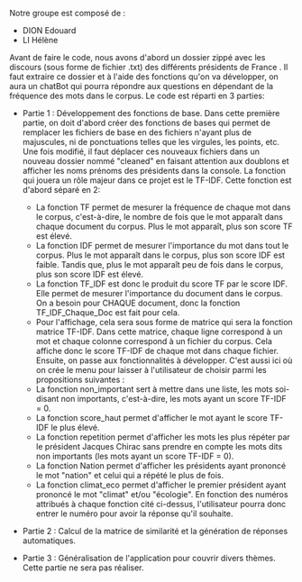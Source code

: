 Notre groupe est composé de :
  - DION Edouard
  - LI Hélène

Avant de faire le code, nous avons d'abord un dossier zippé avec les discours (sous forme de fichier .txt) des différents présidents de France . 
Il faut extraire ce dossier et à l'aide des fonctions qu'on va développer, on aura un chatBot qui pourra répondre aux questions en dépendant de la fréquence des mots dans le corpus.
Le code est réparti en 3 parties: 
- Partie 1 : Développement des fonctions de base.
Dans cette première partie, on doit d'abord créer des fonctions de bases qui permet de remplacer les fichiers de base en des fichiers n'ayant plus de majuscules, ni de ponctuations telles que les virgules, les points, etc.
Une fois modifié, il faut déplacer ces nouveaux fichiers dans un nouveau dossier nommé "cleaned" en faisant attention aux doublons et afficher les noms prénoms des présidents dans la console.
La fonction qui jouera un rôle majeur dans ce projet est le TF-IDF. Cette fonction est d'abord séparé en 2:
  - La fonction TF permet de mesurer la fréquence de chaque mot dans le corpus, c'est-à-dire, le nombre de fois que le mot apparaît dans chaque document du corpus. Plus le mot apparaît, plus son score TF est          élevé.
  - La fonction IDF permet de mesurer l'importance du mot dans tout le corpus. Plus le mot apparaît dans le corpus, plus son score IDF est faible. Tandis que, plus le mot apparaît peu de fois dans le corpus, plus     son score IDF est élevé.
  - La fonction TF_IDF est donc le produit du score TF par le score IDF. Elle permet de mesurer l'importance du document dans le corpus. On a besoin pour CHAQUE document, donc la fonction TF_IDF_Chaque_Doc est        fait pour cela.
  - Pour l'affichage, cela sera sous forme de matrice qui sera la fonction matrice TF-IDF. Dans cette matrice, chaque ligne correspond à un mot et chaque colonne correspond à un fichier du corpus. Cela affiche        donc le score TF-IDF de chaque mot dans chaque fichier.
Ensuite, on passe aux fonctionnalités à développer. C'est aussi ici où on crée le menu pour laisser à l'utilisateur de choisir parmi les propositions suivantes :
  - La fonction non_important sert à mettre dans une liste, les mots soi-disant non importants, c'est-à-dire, les mots ayant un score TF-IDF = 0.
  - La fonction score_haut permet d'afficher le mot ayant le score TF-IDF le plus élevé.
  - La fonction repetition permet d'afficher les mots les plus répéter par le président Jacques Chirac sans prendre en compte les mots dits non importants (les mots ayant un score TF-IDF = 0).
  - La fonction Nation permet d'afficher les présidents ayant prononcé le mot "nation" et celui qui a répété le plus de fois.
  - La fonction climat_eco permet d'afficher le premier président ayant prononcé le mot "climat" et/ou "écologie".
En fonction des numéros attribués à chaque fonction cité ci-dessus, l'utilisateur pourra donc entrer le numéro pour avoir la réponse qu'il souhaite.

- Partie 2 : Calcul de la matrice de similarité et la génération de réponses automatiques.

- Partie 3 : Généralisation de l'application pour couvrir divers thèmes.
Cette partie ne sera pas réaliser.
